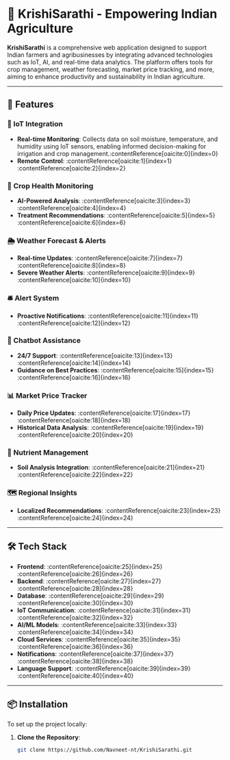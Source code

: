 # 🌾 KrishiSarathi - Empowering Indian Agriculture

**KrishiSarathi** is a comprehensive web application designed to support Indian farmers and agribusinesses by integrating advanced technologies such as IoT, AI, and real-time data analytics. The platform offers tools for crop management, weather forecasting, market price tracking, and more, aiming to enhance productivity and sustainability in Indian agriculture.

---

## 🚀 Features

### 🔌 IoT Integration
- **Real-time Monitoring**: Collects data on soil moisture, temperature, and humidity using IoT sensors, enabling informed decision-making for irrigation and crop management.&#8203;:contentReference[oaicite:0]{index=0}
- **Remote Control**: :contentReference[oaicite:1]{index=1}&#8203;:contentReference[oaicite:2]{index=2}

### 🌱 Crop Health Monitoring
- **AI-Powered Analysis**: :contentReference[oaicite:3]{index=3}&#8203;:contentReference[oaicite:4]{index=4}
- **Treatment Recommendations**: :contentReference[oaicite:5]{index=5}&#8203;:contentReference[oaicite:6]{index=6}

### 🌦️ Weather Forecast & Alerts
- **Real-time Updates**: :contentReference[oaicite:7]{index=7}&#8203;:contentReference[oaicite:8]{index=8}
- **Severe Weather Alerts**: :contentReference[oaicite:9]{index=9}&#8203;:contentReference[oaicite:10]{index=10}

### 🛎️ Alert System
- **Proactive Notifications**: :contentReference[oaicite:11]{index=11}&#8203;:contentReference[oaicite:12]{index=12}

### 💬 Chatbot Assistance
- **24/7 Support**: :contentReference[oaicite:13]{index=13}&#8203;:contentReference[oaicite:14]{index=14}
- **Guidance on Best Practices**: :contentReference[oaicite:15]{index=15}&#8203;:contentReference[oaicite:16]{index=16}

### 📊 Market Price Tracker
- **Daily Price Updates**: :contentReference[oaicite:17]{index=17}&#8203;:contentReference[oaicite:18]{index=18}
- **Historical Data Analysis**: :contentReference[oaicite:19]{index=19}&#8203;:contentReference[oaicite:20]{index=20}

### 🧪 Nutrient Management
- **Soil Analysis Integration**: :contentReference[oaicite:21]{index=21}&#8203;:contentReference[oaicite:22]{index=22}

### 🗺️ Regional Insights
- **Localized Recommendations**: :contentReference[oaicite:23]{index=23}&#8203;:contentReference[oaicite:24]{index=24}

---

## 🛠️ Tech Stack

- **Frontend**: :contentReference[oaicite:25]{index=25}&#8203;:contentReference[oaicite:26]{index=26}
- **Backend**: :contentReference[oaicite:27]{index=27}&#8203;:contentReference[oaicite:28]{index=28}
- **Database**: :contentReference[oaicite:29]{index=29}&#8203;:contentReference[oaicite:30]{index=30}
- **IoT Communication**: :contentReference[oaicite:31]{index=31}&#8203;:contentReference[oaicite:32]{index=32}
- **AI/ML Models**: :contentReference[oaicite:33]{index=33}&#8203;:contentReference[oaicite:34]{index=34}
- **Cloud Services**: :contentReference[oaicite:35]{index=35}&#8203;:contentReference[oaicite:36]{index=36}
- **Notifications**: :contentReference[oaicite:37]{index=37}&#8203;:contentReference[oaicite:38]{index=38}
- **Language Support**: :contentReference[oaicite:39]{index=39}&#8203;:contentReference[oaicite:40]{index=40}

---

## 📦 Installation

To set up the project locally:

1. **Clone the Repository**:
   ```bash
   git clone https://github.com/Navneet-nt/KrishiSarathi.git
